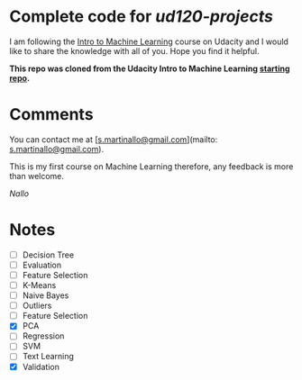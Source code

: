 Complete code for _ud120-projects_
==================================

I am following the [Intro to Machine Learning](https://classroom.udacity.com/courses/ud120)
course on Udacity and I would like to share the knowledge with all of you. Hope you find it helpful.

**This repo was cloned from the Udacity Intro to Machine Learning [starting repo](https://github.com/udacity/ud120-projects.git).**

Comments
========

You can contact me at [s.martinallo@gmail.com](mailto: s.martinallo@gmail.com).

This is my first course on Machine Learning therefore, any feedback is more than welcome.

_Nallo_

Notes
=====

- [ ] Decision Tree
- [ ] Evaluation
- [ ] Feature Selection
- [ ] K-Means
- [ ] Naive Bayes
- [ ] Outliers
- [ ] Feature Selection
- [x] PCA
- [ ] Regression
- [ ] SVM
- [ ] Text Learning
- [x] Validation
